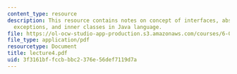 ```yaml
---
content_type: resource
description: This resource contains notes on concept of interfaces, abstract classes,
  exceptions, and inner classes in Java language.
file: https://ol-ocw-studio-app-production.s3.amazonaws.com/courses/6-092-java-preparation-for-6-170-january-iap-2006/3f3161bffccbbbc2376e56def7119d7a_lecture4.pdf
file_type: application/pdf
resourcetype: Document
title: lecture4.pdf
uid: 3f3161bf-fccb-bbc2-376e-56def7119d7a
---
```

